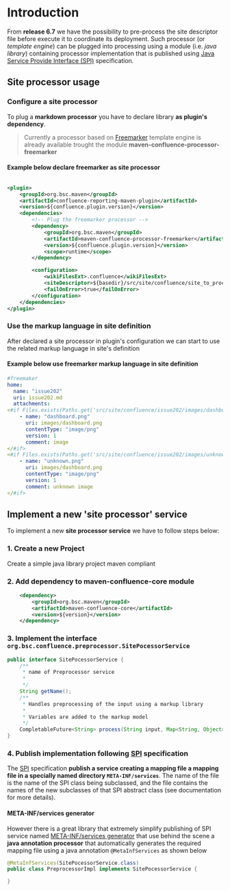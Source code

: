 
# Introduction

From **release 6.7** we have the possibility to pre-process the site descriptor file before execute it to coordinate its deployment. Such processor (or _template engine_) can be plugged into processing using a module (i.e. _java library_) containing processor implementation that is published using [Java Service Provide Interface (SPI)](https://docs.oracle.com/javase/tutorial/sound/SPI-intro.html) specification.

## Site processor usage

### Configure a site processor

To plug a **markdown processor** you have to declare library **as plugin's dependency**.
> Currently a processor based on [Freemarker](https://freemarker.apache.org/) template engine is already available trought the module **maven-confluence-processor-freemarker**

#### Example below declare freemarker as site processor

```xml

<plugin>
    <groupId>org.bsc.maven</groupId>
    <artifactId>confluence-reporting-maven-plugin</artifactId>
    <version>${confluence.plugin.version}</version>
    <dependencies>
        <!-- Plug the freemarker processor -->
        <dependency>
            <groupId>org.bsc.maven</groupId>
            <artifactId>maven-confluence-processor-freemarker</artifactId>
            <version>${confluence.plugin.version}</version>
            <scope>runtime</scope>
        </dependency>

        <configuration>
            <wikiFilesExt>.confluence</wikiFilesExt>
            <siteDescriptor>${basedir}/src/site/confluence/site_to_process.yml</siteDescriptor>
            <failOnError>true</failOnError>
        </configuration>
    </dependencies>
</plugin>

```

### Use  the markup language in site definition

After declared a site processor in plugin's configuration we can start to use the related markup language in site's definition

#### Example below use freemarker markup language in site definition

```yaml
#freemaker
home:
  name: "issue202"
  uri: issue202.md
  attachments:
<#if Files.exists(Paths.get('src/site/confluence/issue202/images/dashboard.png')) == true>
    - name: "dashboard.png"
      uri: images/dashboard.png
      contentType: "image/png"
      version: 1
      comment: image
</#if>
<#if Files.exists(Paths.get('src/site/confluence/issue202/images/unknown.png')) == true>
    - name: "unknown.png"
      uri: images/dashboard.png
      contentType: "image/png"
      version: 1
      comment: unknown image
</#if>

```


## Implement a new 'site processor' service

To implement a new **site processor service** we have to follow steps below:

### 1. Create a new Project

Create a simple java library project maven compliant

### 2. Add dependency to **maven-confluence-core** module      

```xml
    <dependency>
        <groupId>org.bsc.maven</groupId>
        <artifactId>maven-confluence-core</artifactId>
        <version>${version}</version>
    </dependency>
```

### 3. Implement the interface `org.bsc.confluence.preprocessor.SitePocessorService`       

```java
public interface SitePocessorService {
    /**
     * name of Preprocessor service
     *
     */
    String getName();
    /**
     * Handles preprocessing of the input using a markup library
     *
     * Variables are added to the markup model
     */
    CompletableFuture<String> process(String input, Map<String, Object> variables);
}

```

### 4. Publish implementation following [SPI](https://docs.oracle.com/javase/tutorial/sound/SPI-intro.html) specification

The [SPI](https://docs.oracle.com/javase/tutorial/sound/SPI-intro.html) specification **publish a service creating a mapping file a mapping file in a specially named directory `META-INF/services`**. The name of the file is the name of the SPI class being subclassed, and the file contains the names of the new subclasses of that SPI abstract class (see documentation for more details).

#### META-INF/services generator
However there is a great library that extremely simplify publishing of SPI service named [META-INF/services generator](http://metainf-services.kohsuke.org/) that use behind the scene a **java annotation processor** that automatically generates the required mapping file using a java annotation `@MetaInfServices` as shown below

```java
@MetaInfServices(SitePocessorService.class)
public class PreprocessorImpl implements SitePocessorService {

}
```
